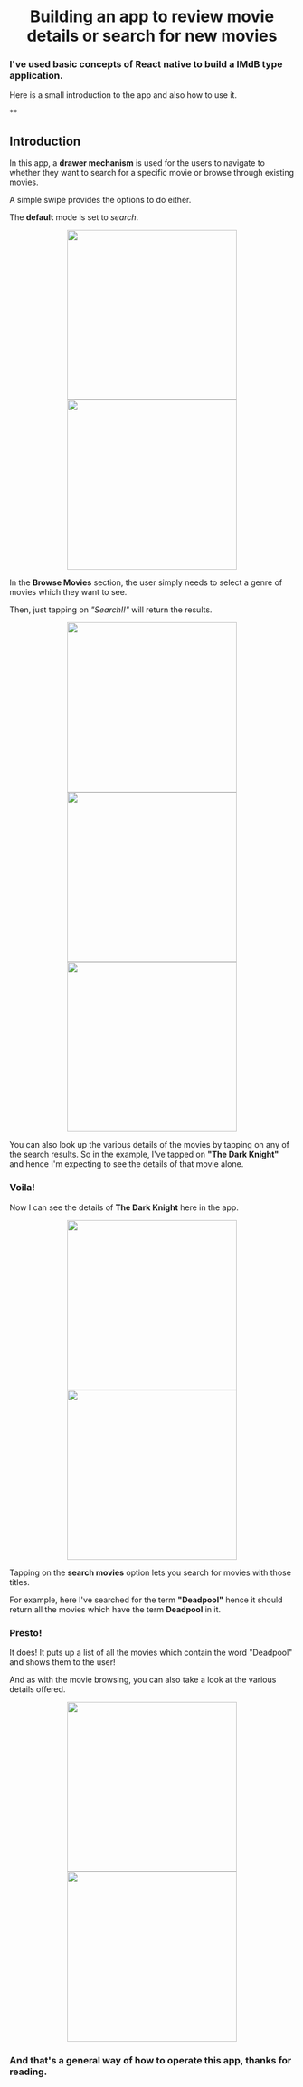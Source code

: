 <h1 align="center">
  Building an app to review movie details or search for new movies
</h1>

### I've used basic concepts of React native to build a IMdB type application.

Here is a small introduction to the app and also how to use it.

**

## Introduction

In this app, a **drawer mechanism** is used for the users to navigate to whether they want to search for a specific movie or browse through existing movies.

A simple swipe provides the options to do either.

The **default** mode is set to _search_.

<p align="center">
  
  <img width=300 src="https://user-images.githubusercontent.com/22641582/119626176-8e483c00-be28-11eb-92a5-33400ae3bc5a.png">
  <img width=300 src="https://user-images.githubusercontent.com/22641582/119629971-23006900-be2c-11eb-8454-82afdc18ab62.png">
  
</p>

In the **Browse Movies** section, the user simply needs to select a genre of movies which they want to see.

Then, just tapping on _"Search!!"_ will return the results. 

<p align="center">
  
  <img width=300 src="https://user-images.githubusercontent.com/22641582/119631304-63141b80-be2d-11eb-8560-4ce6e23416fd.png">
  <img width=300 src="https://user-images.githubusercontent.com/22641582/119634844-c05d9c00-be30-11eb-9cc6-86dd8ded2215.png">
  <img width=300 src="https://user-images.githubusercontent.com/22641582/119635376-3feb6b00-be31-11eb-9701-bc50e90b9d17.png">
  
</p>

You can also look up the various details of the movies by tapping on any of the search results. So in the example, I've tapped on **"The Dark Knight"** and
hence I'm expecting to see the details of that movie alone.

### Voila!

Now I can see the details of **The Dark Knight** here in the app.

<p align="center">
  
  <img width=300 src="https://user-images.githubusercontent.com/22641582/119637064-e3894b00-be32-11eb-8b5e-d3f350512d63.png">
  <img width=300 src="https://user-images.githubusercontent.com/22641582/119637630-7cb86180-be33-11eb-82d3-eeb09ae9a399.png">
  
</p>

Tapping on the **search movies** option lets you search for movies with those titles.

For example, here I've searched for the term **"Deadpool"** hence it should return all the movies which have the term **Deadpool** in it.

### Presto!

It does! It puts up a list of all the movies which contain the word "Deadpool" and shows them to the user!

And as with the movie browsing, you can also take a look at the various details offered.

<p align="center">
  
  <img width=300 src="https://user-images.githubusercontent.com/22641582/119640917-b6d73280-be36-11eb-9bdc-1ae91bb9efa4.png">
  <img width=300 src="https://user-images.githubusercontent.com/22641582/119640961-c787a880-be36-11eb-8997-51bdae0a49a0.png">
  
</p>

### And that's a general way of how to operate this app, thanks for reading.
